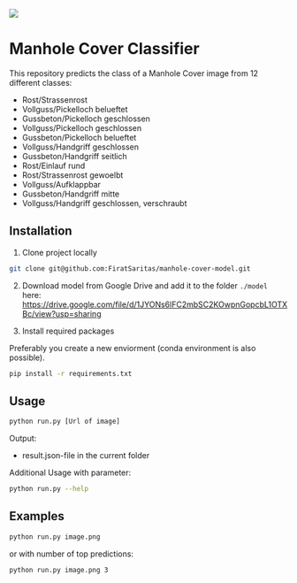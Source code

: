 <a href=""><img src="https://img.shields.io/badge/status-online-green" /></a>

# Manhole Cover Classifier

This repository predicts the class of a Manhole Cover image from 12 different classes:
  - Rost/Strassenrost
  - Vollguss/Pickelloch belueftet
  - Gussbeton/Pickelloch geschlossen
  - Vollguss/Pickelloch geschlossen
  - Gussbeton/Pickelloch belueftet
  - Vollguss/Handgriff geschlossen
  - Gussbeton/Handgriff seitlich
  - Rost/Einlauf rund
  - Rost/Strassenrost gewoelbt
  - Vollguss/Aufklappbar
  - Gussbeton/Handgriff mitte
  - Vollguss/Handgriff geschlossen, verschraubt
  

## Installation

1. Clone project locally 

```bash
git clone git@github.com:FiratSaritas/manhole-cover-model.git
```

2. Download model from Google Drive and add it to the folder `./model` here: https://drive.google.com/file/d/1JYONs6lFC2mbSC2KOwpnGopcbL1OTXBc/view?usp=sharing 


3. Install required packages

Preferably you create a new enviorment (conda environment is also possible).

```bash
pip install -r requirements.txt
```

## Usage

```bash
python run.py [Url of image]
```

Output:
  - result.json-file in the current folder
  
Additional Usage with parameter:

```bash
python run.py --help
```

## Examples

```bash
python run.py image.png 
```
or with number of top predictions:

```bash
python run.py image.png 3
```
